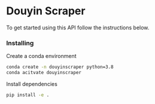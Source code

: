 
# Douyin Scraper

To get started using this API follow the instructions below.

### Installing

Create a conda environment
```sh
conda create -n douyinscraper python=3.8
conda acitvate douyinscraper
```

Install dependencies
```sh
pip install -e .
```
